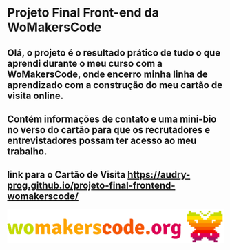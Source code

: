 # Projeto Final Front-end da WoMakersCode

Olá, o projeto é o resultado prático de tudo o que aprendi durante o meu curso com a WoMakersCode, onde encerro minha linha de aprendizado com a construção do meu cartão de visita online.
--
Contém informações de contato e uma mini-bio no verso do cartão para que os recrutadores e entrevistadores possam ter acesso ao meu trabalho.
--
link para o Cartão de Visita <https://audry-prog.github.io/projeto-final-frontend-womakerscode/>
--
!['logo da WoMakersCode'](https://github.com/Audry-prog/projeto-final-frontend-womakerscode/blob/master/images/logo_WoMakersCode.png)
